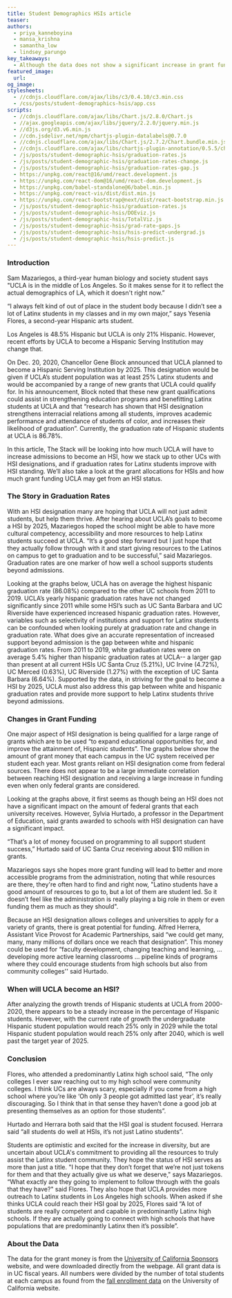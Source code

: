 ```yaml
---
title: Student Demographics HSIs article
teaser: 
authors: 
  - priya_kanneboyina
  - mansa_krishna
  - samantha_low
  - lindsey_parungo
key_takeaways:
  - Although the data does not show a significant increase in grant funding after a UC reaches HSI designation, there is the potential for millions in grant funding dedicated to student success.
featured_image:
  url: 
og_image: 
stylesheets:
  - //cdnjs.cloudflare.com/ajax/libs/c3/0.4.10/c3.min.css
  - /css/posts/student-demographics-hsis/app.css
scripts:
  - //cdnjs.cloudflare.com/ajax/libs/Chart.js/2.8.0/Chart.js
  - //ajax.googleapis.com/ajax/libs/jquery/2.2.0/jquery.min.js
  - //d3js.org/d3.v6.min.js
  - //cdn.jsdelivr.net/npm/chartjs-plugin-datalabels@0.7.0
  - //cdnjs.cloudflare.com/ajax/libs/Chart.js/2.7.2/Chart.bundle.min.js
  - //cdnjs.cloudflare.com/ajax/libs/chartjs-plugin-annotation/0.5.5/chartjs-plugin-annotation.min.js
  - /js/posts/student-demographic-hsis/graduation-rates.js 
  - /js/posts/student-demographic-hsis/graduation-rates-change.js
  - /js/posts/student-demographic-hsis/graduation-rates-gap.js
  - https://unpkg.com/react@16/umd/react.development.js
  - https://unpkg.com/react-dom@16/umd/react-dom.development.js
  - https://unpkg.com/babel-standalone@6/babel.min.js
  - https://unpkg.com/react-vis/dist/dist.min.js
  - https://unpkg.com/react-bootstrap@next/dist/react-bootstrap.min.js
  - /js/posts/student-demographic-hsis/graduation-rates.js
  - /js/posts/student-demographic-hsis/DOEviz.js
  - /js/posts/student-demographic-hsis/TotalViz.js
  - /js/posts/student-demographic-hsis/grad-rate-gaps.js
  - /js/posts/student-demographic-hsis/hsis-predict-undergrad.js
  - /js/posts/student-demographic-hsis/hsis-predict.js
---
```

### Introduction

Sam Mazariegos, a third-year human biology and society student says "UCLA is in the middle of Los Angeles. So it makes sense for it to reflect the actual demographics of LA, which it doesn't right now.”

“I always felt kind of out of place in the student body because I didn’t see a lot of Latinx students in my classes and in my own major,” says Yesenia Flores, a second-year Hispanic arts student.  

Los Angeles is 48.5% Hispanic but UCLA is only 21% Hispanic. However, recent efforts by UCLA to become a Hispanic Serving Institution may change that.


On Dec. 20, 2020, Chancellor Gene Block announced that UCLA planned to become a Hispanic Serving Institution by 2025. This designation would be given if UCLA’s student population was at least 25% Latinx students and would be accompanied by a range of new grants that UCLA could qualify for. In his announcement, Block noted that these new grant qualifications could assist in strengthening education programs and benefitting Latinx students at UCLA and that “research has shown that HSI designation strengthens interracial relations among all students, improves academic performance and attendance of students of color, and increases their likelihood of graduation”. Currently, the graduation rate of Hispanic students at UCLA is 86.78%. 

In this article, The Stack will be looking into how much UCLA will have to increase admissions to become an HSI, how we stack up to other UCs with HSI designations, and if graduation rates for Latinx students improve with HSI standing. We’ll also take a look at the grant allocations for HSIs and how much grant funding UCLA may get from an HSI status. 


### The Story in Graduation Rates

With an HSI designation many are hoping that UCLA will not just admit students, but help them thrive. After hearing about UCLA’s goals to become a HSI by 2025, Mazariegos hoped the school might be able to have more cultural competency, accessibility and more resources to help Latinx students succeed at UCLA. “It’s a good step forward but I just hope that they actually follow through with it and start giving resources to the Latinos on campus to get to graduation and to be successful,” said Mazariegos. Graduation rates are one marker of how well a school supports students beyond admissions. 

Looking at the graphs below, UCLA has on average the highest hispanic graduation rate (86.08%) compared to the other UC schools from 2011 to 2019. UCLA’s yearly hispanic graduation rates have not changed significantly since 2011 while some HSI’s such as UC Santa Barbara and UC Riverside have experienced increased hispanic graduation rates. However, variables such as selectivity of institutions and support for Latinx students can be confounded when looking purely at graduation rate and change in graduation rate.  What does give an accurate representation of increased support beyond admission is the gap between white and hispanic graduation rates. From 2011 to 2019, white graduation rates were on average 5.4% higher than hispanic graduation rates at UCLA-- a larger gap than present at all current HSIs UC Santa Cruz (5.21%), UC Irvine (4.72%), UC Merced (0.63%), UC Riverside (1.27%) with the exception of UC Santa Barbara (6.64%). Supported by the data, in striving for the goal to become a HSI by 2025, UCLA must also address this gap between white and hispanic graduation rates and provide more support to help Latinx students thrive beyond admissions. 


<div class ="rate-line">
  <canvas id="grad-rate-line"></canvas>
</div>

<div class ="rate-change">
  <canvas id="grad-rate-change"></canvas>
</div>

<div class ="rate-gap">
  <canvas id="grad-rate-gap"></canvas>
</div>


### Changes in Grant Funding

One major aspect of HSI designation is being qualified for a large range of grants which are to be used “to expand educational opportunities for, and improve the attainment of, Hispanic students”. The graphs below show the amount of grant money that each campus in the UC system received per student each year. Most grants reliant on HSI designation come from federal sources. There does not appear to be a large immediate correlation between reaching HSI designation and receiving a large increase in funding even when only federal grants are considered. 
   

<div class = "DOEViz">
        <canvas id="DOEChart"></canvas>
</div>

<div class = "TotalViz">
<canvas id = "TotalChart"></canvas>
</div>

<script src = "C:/Users/Lindsey/Desktop/Daily-Bruin/the-stack/js/posts/student-demographic-hsis/TotalViz.js"></script>
<script src = "C:/Users/Lindsey/Desktop/Daily-Bruin/the-stack/js/posts/student-demographic-hsis/DOEviz.js"></script>

Looking at the graphs above, it first seems as though being an HSI does not have a significant impact on the amount of federal grants that each university receives. However, Sylvia Hurtado, a professor in the Department of Education, said grants awarded to schools with HSI designation can have a significant impact. 

“That’s a lot of money focused on programming to all support student success,” Hurtado said  of UC Santa Cruz receiving about $10 million in grants.

Mazariegos says she hopes more grant funding will lead to better and more accessible programs from the administration, noting that while resources are there, they're often hard to find and right now, "Latino students have a good amount of resources to go to, but a lot of them are student led. So it doesn’t feel like the administration is really playing a big role in them or even funding them as much as they should". 

Because an HSI designation allows colleges and universities to apply for a variety of grants, there is great potential for funding. Alfred Herrera, Assistant Vice Provost for Academic Partnerships, said “we could get many, many, many millions of dollars once we reach that designation”. This money could be used for “faculty development, changing teaching and learning, … developing more active learning classrooms … pipeline kinds of programs where they could encourage students from high schools but also from community colleges'' said Hurtado.  

### When will UCLA become an HSI?

After analyzing the growth trends of Hispanic students at UCLA from 2000-2020, there appears to be a steady increase in the percentage of Hispanic students. However, with the current rate of growth the undergraduate Hispanic student population would reach 25% only in 2029 while the total Hispanic student population would reach 25% only after 2040, which is well past the target year of 2025.

<div class = 'undergrad-predict'>
  <canvas id = 'HSIS_Projection_Undergrad'></canvas>
</div>

<div class = 'total-predict'>
  <canvas id = 'HSIS_Projection'></canvas> 
</div>

### Conclusion

Flores, who attended a predominantly Latinx high school said, “The only colleges I ever saw reaching out to my high school were community colleges. I think UCs are always scary, especially if you come from a high school where you’re like ‘Oh only 3 people got admitted last year’, it’s really discouraging. So I think that in that sense they haven’t done a good job at presenting themselves as an option for those students”.  

Hurtado and Herrara both said that the HSI goal is student focused. Herrara said “all students do well at HSIs, it’s not just Latino students”. 

Students are optimistic and excited for the increase in diversity, but are uncertain about UCLA's commitment to providing all the resources to truly assist the Latinx student community. They hope the status of HSI serves as more than just a title. "I hope that they don’t forget that we’re not just tokens for them and that they actually give us what we deserve," says Mazariegos. “What exactly are they going to implement to follow through with the goals that they have?" said Flores. They also hope that UCLA provides more outreach to Latinx students in Los Angeles high schools. When asked if she thinks UCLA could reach their HSI goal by 2025, Flores said “A lot of students are really competent and capable in predominantly Latinx high schools. If they are actually going to connect with high schools that have populations that are predominantly Latinx then it’s possible”.
 

### About the Data

The data for the grant money is from the [University of California Sponsors](https://www.universityofcalifornia.edu/infocenter/sponsors) website, and were downloaded directly from the webpage. All grant data is in UC fiscal years. All numbers were divided by the number of total students at each campus as found from the [fall enrollment data](https://www.universityofcalifornia.edu/infocenter/fall-enrollment-glance) on the University of California website.